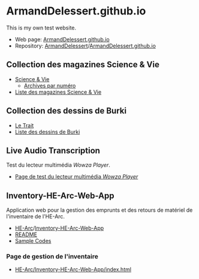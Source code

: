 # ArmandDelessert.github.io

This is my own test website.

* Web page: [ArmandDelessert.github.io](https://armanddelessert.github.io/)
* Repository: [ArmandDelessert](https://github.com/ArmandDelessert)/[ArmandDelessert.github.io](https://github.com/ArmandDelessert/ArmandDelessert.github.io)

## Collection des magazines Science & Vie

* [Science & Vie](https://www.science-et-vie.com/)
  * [Archives par numéro](https://www.science-et-vie.com/archives-par-numero)
* [Liste des magazines Science & Vie](Science&Vie/Science&Vie.html)

## Collection des dessins de Burki

* [Le Trait](https://letrait.ch/)
* [Liste des dessins de Burki](DessinsBurki/DessinsBurki.html)

## Live Audio Transcription

Test du lecteur multimédia *Wowza Player*.

* [Page de test du lecteur multimédia *Wowza Player*](https://armanddelessert.github.io/LiveAudioTranscription/index.html)

## Inventory-HE-Arc-Web-App

Application web pour la gestion des emprunts et des retours de matériel de l'inventaire de l'HE-Arc.

* [HE-Arc](https://github.com/HE-Arc)/[Inventory-HE-Arc-Web-App](https://github.com/HE-Arc/Inventory-HE-Arc-Web-App)
* [README](https://github.com/ArmandDelessert/ArmandDelessert.github.io/blob/master/Inventory-HE-Arc-Web-App/README.md)
* [Sample Codes](Inventory-HE-Arc-Web-App/SampleCodes.md)

### Page de gestion de l'inventaire

* [HE-Arc/Inventory-HE-Arc-Web-App/index.html](https://armanddelessert.github.io/Inventory-HE-Arc-Web-App/index.html)
